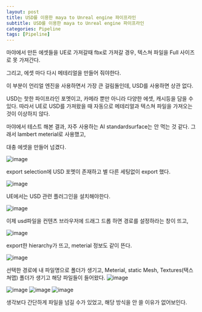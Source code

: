 ```yaml
---
layout: post
title: USD를 이용한 maya to Unreal engine 파이프라인
subtitle: USD를 이용한 maya to Unreal engine 파이프라인
categories: Pipeline
tags: [Pipeline]
---
```


마야에서 만든 에셋들을 UE로 가져갈때 fbx로 가져갈 경우,
텍스쳐 파일을 Full 사이즈로 못 가져간다.

그리고, 에셋 마다 다시 메테리얼을 만들어 줘야한다.

이 부분이 언리얼 엔진을 사용하면서 가장 큰 걸림돌인데, USD를 사용하면 상관 없다.

USD는 핫한 파이프라인 포멧이고, 카메라 뿐만 아니라 다양한 에셋, 캐시등을 담을 수 있다.
따라서 UE로 USD를 가져왔을 때 자동으로 메테리얼과 텍스쳐 파일을 가져오는 것이 이상하지 않다.

마야에서 테스트 해본 결과, 자주 사용하는 AI standardsurface는 안 먹는 것 같다.
그래서 lambert meterial로 사용했고,

대충 에셋을 만들어 넘겼다.

![image](https://github.com/user-attachments/assets/003ea9d3-a627-4444-88bf-24fc182e5c31)


export selection에 USD 포멧이 존재하고 별 다른 세팅없이 export 했다.

![image](https://github.com/user-attachments/assets/46a94c40-4ee3-4a8f-8ae1-a26bbd90de57)


UE에서는 USD 관련 플러그인을 설치해야한다.

![image](https://github.com/user-attachments/assets/387abfdf-555f-4d86-bb18-282e5a67ecf2)

이제 usd파일을 컨텐츠 브라우저에 드래그 드롭 하면 
경로를 설정하라는 창이 뜨고,

![image](https://github.com/user-attachments/assets/f8bf53ee-8667-4a0a-a7d1-1f8725170250)

export한 hierarchy가 뜨고, meterial 정보도 같이 뜬다.

![image](https://github.com/user-attachments/assets/e1b69748-071b-42a8-9eb7-fcfb97c485bb)

선택한 경로에 내 파일명으로 폴더가 생기고, Meterial, static Mesh, Textures(택스쳐맵) 폴더가 생기고 해당 파일들이 들어왔다.
![image](https://github.com/user-attachments/assets/c07fbddb-2efc-423d-a6da-7114ef8f5857)

![image](https://github.com/user-attachments/assets/de6b847f-4f96-4200-98ad-f0ef176b566d)
![image](https://github.com/user-attachments/assets/d01f5062-2ff8-4dbd-a01e-4a9bbfba9781)
![image](https://github.com/user-attachments/assets/76d706cf-dc01-4de4-ac02-ad99b65c6720)

생각보다 간단하게 파일을 넘길 수가 있었고, 해당 방식을 안 쓸 이유가 없어보인다.
